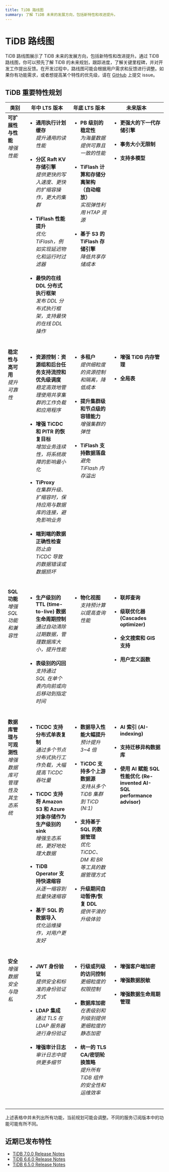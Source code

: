 ```yaml
---
title: TiDB 路线图
summary: 了解 TiDB 未来的发展方向，包括新特性和改进提升。
---
```


# TiDB 路线图

TiDB 路线图展示了 TiDB 未来的发展方向，包括新特性和改进提升。通过 TiDB 路线图，你可以预先了解 TiDB 的未来规划，跟踪进度，了解关键里程碑，并对开发工作提出反馈。在开发过程中，路线图可能会根据用户需求和反馈进行调整。如果你有功能需求，或者想提高某个特性的优先级，请在 [GitHub](https://github.com/pingcap/tidb/issues) 上提交 issue。

## TiDB 重要特性规划

<table>
  <thead>
    <tr>
      <th>类别</th>
      <th>年中 LTS 版本</th>
      <th>年底 LTS 版本</th>
      <th>未来版本</th>
    </tr>
  </thead>
  <tbody valign="top">
    <tr>
      <td>
        <b>可扩展性与性能</b><br /><i>增强性能</i>
      </td>
      <td>
        <ul>
          <li>
            <b>通用执行计划缓存</b><br /><i
              >提升通用的读性能</i
            >
          </li>
          <br />
          <li>
            <b>分区 Raft KV 存储引擎</b><br /><i>
              提供更快的写入速度、更快的扩缩容操作，更大的集群
            </i>
          </li>
          <br />
          <li>
            <b>TiFlash 性能提升</b><br /><i>
              优化 TiFlash，例如实现延迟物化和运行时过滤器
            </i>
          </li>
          <br />
          <li>
            <b>最快的在线 DDL 分布式执行框架</b><br /><i>
              发布 DDL 分布式执行框架，支持最快的在线 DDL 操作
            </i>
          </li>
          <br />
        </ul>
      </td>
      <td>
        <ul>
          <li>
            <b>PB 级别的稳定性</b><br />
            <i
              >为海量数据提供可靠且一致的性能</i
            >
          </li>
          <br />
          <li>
            <b>TiFlash 计算和存储分离架构 （自动缩放）</b><br />
            <i>实现弹性利用 HTAP 资源</i>
          </li>
          <br />
          <li>
            <b>基于 S3 的 TiFlash 存储引擎</b>
            <br /><i>降低共享存储成本</i>
          </li>
          <br />
        </ul>
      </td>
      <td>
        <ul>
          <li>
            <b>更强大的下一代存储引擎</b>
          </li>
          <br />
          <li>
            <b>事务大小无限制</b>
          </li>
          <br />
          <li>
            <b>支持多模型</b>
          </li>
          <br />
        </ul>
      </td>
    </tr>
    <tr>
      <td>
        <b>稳定性与高可用</b>
        <br /><i>提升可靠性</i>
      </td>
      <td>
        <ul>
          <li>
            <b>资源控制：资源组和后台任务支持流控和优先级调度</b><br />
            <i>
              稳定高效地管理使用共享集群的工作负载和应用程序
            </i>
          </li>
          <br />
          <li>
            <b>增强 TiCDC 和 PITR 的恢复目标</b>
            <br /><i>
              增加业务连续性，将系统故障的影响最小化
            </i>
          </li>
          <br />
          <li>
            <b>TiProxy</b>
            <br /><i>
              在集群升级、扩缩容时，保持应用与数据库的连接，避免影响业务
            </i>
          </li>
          <br />
          <li>
            <b>端到端的数据正确性检查</b>
            <br /><i>防止由 TiCDC 导致的数据错误或数据损坏</i>
          </li>
          <br />
        </ul>
      </td>
      <td>
        <ul>
          <li>
            <b>多租户</b>
            <br /><i
              >提供细粒度的资源控制和隔离，降低成本</i
            >
          </li>
          <br />
          <li>
            <b>提升集群级和节点级的容错能力</b>
            <br /><i>增强集群的弹性</i>
          </li>
          <br />
          <li>
            <b>TiFlash 支持数据落盘</b>
            <br /><i>避免 TiFlash 内存溢出</i>
          </li>
          <br />
        </ul>
      </td>
      <td>
        <ul>
          <li>
            <b>增强 TiDB 内存管理</b>
          </li>
          <br />
          <li>
            <b>全局表</b>
          </li>
          <br />
        </ul>
      </td>
    </tr>
    <tr>
      <td>
        <b>SQL 功能</b>
        <br /><i>增强 SQL 功能和兼容性</i>
      </td>
      <td>
        <ul>
          <li>
            <b>生产级别的 TTL (time-to-live) 数据生命周期控制</b>
            <br /><i>
              通过自动清除过期数据，管理数据库大小，提升性能
            </i>
          </li>
          <br />
          <li>
            <b>表级别的闪回</b>
            <br /><i>
              支持通过 SQL 在单个表内向前或向后移动到指定时间
            </i>
          </li>
          <br />
        </ul>
      </td>
      <td>
        <ul>
          <li>
            <b>物化视图</b>
            <br /><i>支持预计算以提高查询性能</i>
          </li>
          <br />
        </ul>
      </td>
      <td>
        <ul>
          <li>
            <b>联邦查询</b>
          </li>
          <br />
          <li>
            <b>级联优化器 (Cascades optimizer)</b>
          </li>
          <br />
          <li>
            <b>全文搜索和 GIS 支持</b>
          </li>
          <br />
          <li>
            <b>用户定义函数</b>
          </li>
          <br />
        </ul>
      </td>
    </tr>
    <tr>
      <td>
        <b>数据库管理与可观测性</b>
        <br /><i>增强数据库可管理性及其生态系统</i>
      </td>
      <td>
        <ul>
          <li>
            <b>TiCDC 支持分布式单表复制</b>
            <br /><i>
              通过多个节点分布式执行工作负载，大幅提高 TiCDC 吞吐量
            </i>
          </li>
          <br />
          <li>
            <b
              >TiCDC 支持将 Amazon S3 和 Azure 对象存储作为生产级别的 sink</b
            >
            <br /><i>增强生态系统，更好地处理大数据</i>
          </li>
          <br />
          <li>
            <b>TiDB Operator 支持快速缩容</b>
            <br /><i
              >从逐一缩容到批量快速缩容</i
            >
          </li>
          <br />
          <li>
            <b>基于 SQL 的数据导入</b>
            <br /><i
              >优化运维操作，对用户更友好</i
            >
          </li>
          <br />
        </ul>
      </td>
      <td>
        <ul>
          <li>
            <b>数据导入性能大幅提升</b>
            <br /><i>预计提升 3~4 倍</i>
          </li>
          <br />
          <li>
            <b>TiCDC 支持多个上游数据源</b>
            <br /><i>支持从多个 TiDB 集群到 TiCD (N:1)</i>
          </li>
          <br />
          <li>
            <b>支持基于 SQL 的数据管理</b>
            <br /><i
              >优化 TiCDC、DM 和 BR 等工具的数据管理方式</i
            >
          </li>
          <br />
          <li>
            <b>升级期间自动暂停/恢复 DDL</b>
            <br /><i>提供平滑的升级体验</i>
          </li>
          <br />
        </ul>
      </td>
      <td>
        <ul>
          <li>
            <b>AI 索引 (AI-indexing)</b>
          </li>
          <br />
          <li>
            <b>支持迁移异构数据库</b>
          </li>
          <br />
          <li>
            <b>使用 AI 赋能 SQL 性能优化 (Re-invented AI-SQL performance advisor)</b>
          </li>
        </ul>
      </td>
    </tr>
    <tr>
      <td>
        <b>安全</b>
        <br /><i>增强数据安全与隐私</i>
      </td>
      <td>
        <ul>
          <li>
            <b>JWT 身份验证</b>
            <br /><i>提供安全和标准的身份验证方式</i>
          </li>
          <br />
          <li>
            <b>LDAP 集成</b>
            <br /><i>通过 TLS 在 LDAP 服务器进行身份验证</i>
          </li>
          <br />
          <li>
            <b>增强审计日志</b>
            <br />
            <i>审计日志中提供更多细节</i>
          </li>
          <br />
        </ul>
      </td>
      <td>
        <ul>
          <li>
            <b>行级或列级的访问控制</b>
            <br />
            <i>更细粒度的权限控制</i>
          </li>
          <br />
          <li>
            <b>数据库加密</b>
            <br /><i>在表级别和列级别提供更细粒度的静态加密</i>
          </li>
          <br />
          <li>
            <b>统一的 TLS CA/密钥轮换策略</b>
            <br /><i>提升所有 TiDB 组件的安全性和运维效率
            </i>
          </li>
          <br />
        </ul>
      </td>
      <td>
        <ul>
          <li>
            <b>增强客户端加密</b>
          </li>
          <br />
          <li>
            <b>增强数据脱敏</b>
          </li>
          <br />
          <li>
            <b>增强数据生命周期管理</b>
          </li>
          <br />
        </ul>
      </td>
    </tr>
  </tbody>
</table>

上述表格中并未列出所有功能，当前规划可能会调整。不同的服务订阅版本中的功能可能有所不同。

## 近期已发布特性

- [TiDB 7.0.0 Release Notes](/releases/release-7.0.0.md)
- [TiDB 6.6.0 Release Notes](/releases/release-6.6.0.md)
- [TiDB 6.5.0 Release Notes](/releases/release-6.5.0.md)
